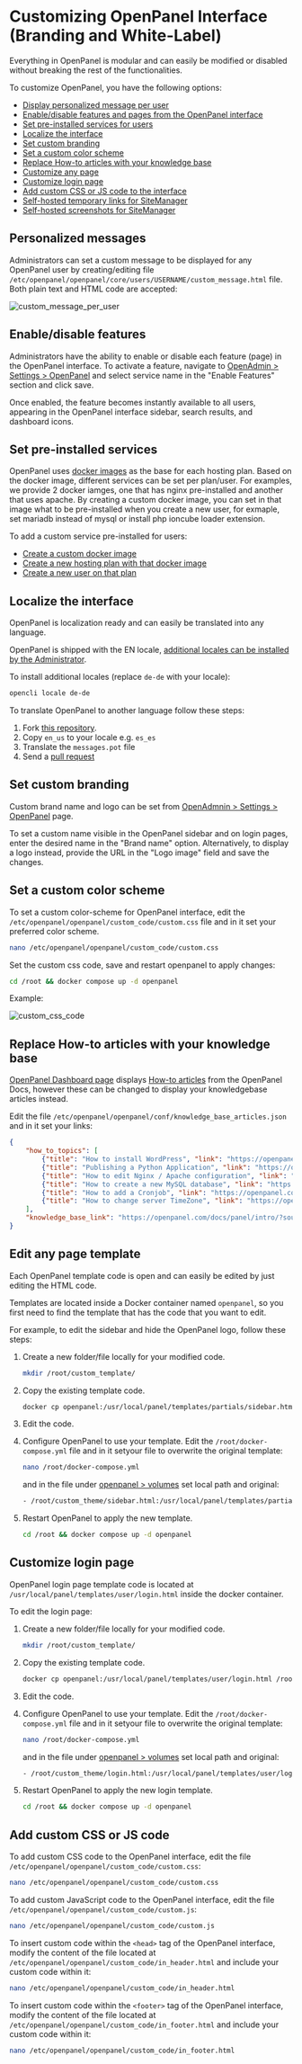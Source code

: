 # Customizing OpenPanel Interface (Branding and White-Label)

Everything in OpenPanel is modular and can easily be modified or disabled without breaking the rest of the functionalities.

To customize OpenPanel, you have the following options:

- [Display personalized message per user](#personalized-messages)
- [Enable/disable features and pages from the OpenPanel interface](#enabledisable-features)
- [Set pre-installed services for users](#set-pre-installed-services)
- [Localize the interface](#localize-the-interface)
- [Set custom branding](#set-custom-branding)
- [Set a custom color scheme](#set-a-custom-color-scheme)
- [Replace How-to articles with your knowledge base](#replace-how-to-articles-with-your-knowledge-base)
- [Customize any page](#edit-any-page-template)
- [Customize login page](#customize-login-page)
- [Add custom CSS or JS code to the interface](#create-custom-pages)
- [Self-hosted temporary links for SiteManager](/docs/articles/dev-experience/selfhosted-temporary-links-api/)
- [Self-hosted screenshots for SiteManager](/docs/articles/dev-experience/selfhosted-screenshots-api/)


## Personalized messages

Administrators can set a custom message to be displayed for any OpenPanel user by creating/editing file `/etc/openpanel/openpanel/core/users/USERNAME/custom_message.html` file. Both plain text and HTML code are accepted:

![custom_message_per_user](https://i.postimg.cc/5xTqkddZ/2024-09-05-15-52.png)

## Enable/disable features

Administrators have the ability to enable or disable each feature (page) in the OpenPanel interface. To activate a feature, navigate to [OpenAdmin > Settings > OpenPanel](/docs/admin/settings/openpanel/#enable-features) and select service name in the "Enable Features" section and click save. 

Once enabled, the feature becomes instantly available to all users, appearing in the OpenPanel interface sidebar, search results, and dashboard icons.




## Set pre-installed services

OpenPanel uses [docker images](https://dev.openpanel.com/images/) as the base for each hosting plan. Based on the docker image, different services can be set per plan/user. For examples, we provide 2 docker iamges, one that has nginx pre-installed and another that uses apache. By creating a custom docker image, you can set in that image what to be pre-installed when you create a new user, for exmaple, set mariadb instead of mysql or install php ioncube loader extension.

To add a custom service pre-installed for users:

- [Create a custom docker image](/docs/articles/docker/building_a_docker_image_example_include_php_ioncubeloader/)
- [Create a new hosting plan with that docker image](/docs/admin/plans/hosting_plans/#create-a-plan)
- [Create a new user on that plan](/docs/admin/users/openpanel/#create-users)



## Localize the interface

OpenPanel is localization ready and can easily be translated into any language.

OpenPanel is shipped with the EN locale, [additional locales can be installed by the Administrator](https://dev.openpanel.com/localization.html#How-to-translate).

To install additional locales (replace `de-de` with your locale):

```bash
opencli locale de-de
```

To translate OpenPanel to another language follow these steps:

1. Fork [this repository](https://github.com/stefanpejcic/openpanel-translations).
2. Copy `en_us` to your locale e.g. `es_es`
3. Translate the `messages.pot` file
4. Send a [pull request](https://github.com/stefanpejcic/openpanel-translations/pulls)




## Set custom branding

Custom brand name and logo can be set from [OpenAdmnin > Settings > OpenPanel](/docs/admin/settings/openpanel/#branding) page.

To set a custom name visible in the OpenPanel sidebar and on login pages, enter the desired name in the "Brand name" option. Alternatively, to display a logo instead, provide the URL in the "Logo image" field and save the changes.




## Set a custom color scheme

To set a custom color-scheme for OpenPanel interface, edit the `/etc/openpanel/openpanel/custom_code/custom.css` file and in it set your preferred color scheme.

```bash
nano /etc/openpanel/openpanel/custom_code/custom.css
```

Set the custom css code, save and restart openpanel to apply changes:

```bash
cd /root && docker compose up -d openpanel
```

Example:

![custom_css_code](https://i.postimg.cc/YprhHZhg/2024-06-18-15-04.png)





## Replace How-to articles with your knowledge base

[OpenPanel Dashboard page](/docs/panel/dashboard) displays [How-to articles](/docs/panel/dashboard/#how-to-guides) from the OpenPanel Docs, however these can be changed to display your knowledgebase articles instead. 

Edit the file `/etc/openpanel/openpanel/conf/knowledge_base_articles.json` and in it set your links:

```json
{
    "how_to_topics": [
        {"title": "How to install WordPress", "link": "https://openpanel.com/docs/panel/applications/wordpress#install-wordpress"},
        {"title": "Publishing a Python Application", "link": "https://openpanel.com/docs/panel/applications/pm2#python-applications"},
        {"title": "How to edit Nginx / Apache configuration", "link": "https://openpanel.com/docs/panel/advanced/server_settings#nginx--apache-settings"},
        {"title": "How to create a new MySQL database", "link": "https://openpanel.com/docs/panel/databases/#create-a-mysql-database"},
        {"title": "How to add a Cronjob", "link": "https://openpanel.com/docs/panel/advanced/cronjobs#add-a-cronjob"},
        {"title": "How to change server TimeZone", "link": "https://openpanel.com/docs/panel/advanced/server_settings#server-time"}
    ],
    "knowledge_base_link": "https://openpanel.com/docs/panel/intro/?source=openpanel_server"
}
```


## Edit any page template

Each OpenPanel template code is open and can easily be edited by just editing the HTML code.

Templates are located inside a Docker container named `openpanel`, so you first need to find the template that has the code that you want to edit.

For example, to edit the sidebar and hide the OpenPanel logo, follow these steps:

1. Create a new folder/file locally for your modified code.
   ```bash
   mkdir /root/custom_template/
   ```
2. Copy the existing template code.
   ```bash
   docker cp openpanel:/usr/local/panel/templates/partials/sidebar.html /root/custom_template/sidebar.html
   ```
3. Edit the code.

4. Configure OpenPanel to use your template.
   Edit the `/root/docker-compose.yml` file and in it setyour file to overwrite the original template:
   ```bash
   nano /root/docker-compose.yml
   ```
   and in the file under [openpanel > volumes](https://github.com/stefanpejcic/openpanel-configuration/blob/180c781bfb7122c354fd339fbee43c1ce6ec017f/docker/compose/new-docker-compose.yml#L31) set local path and original:
   ```bash
   - /root/custom_theme/sidebar.html:/usr/local/panel/templates/partials/sidebar.html
   ```
6. Restart OpenPanel to apply the new template.
   ```bash
   cd /root && docker compose up -d openpanel
   ```


## Customize login page


OpenPanel login page template code is located at `/usr/local/panel/templates/user/login.html` inside the docker container.

To edit the login page:

1. Create a new folder/file locally for your modified code.
   ```bash
   mkdir /root/custom_template/
   ```
2. Copy the existing template code.
   ```bash
   docker cp openpanel:/usr/local/panel/templates/user/login.html /root/custom_template/login.html
   ```
3. Edit the code.

4. Configure OpenPanel to use your template.
   Edit the `/root/docker-compose.yml` file and in it setyour file to overwrite the original template:
   ```bash
   nano /root/docker-compose.yml
   ```
   and in the file under [openpanel > volumes](https://github.com/stefanpejcic/openpanel-configuration/blob/180c781bfb7122c354fd339fbee43c1ce6ec017f/docker/compose/new-docker-compose.yml#L31) set local path and original:
   ```bash
   - /root/custom_theme/login.html:/usr/local/panel/templates/user/login.html
   ```
6. Restart OpenPanel to apply the new login template.
   ```bash
   cd /root && docker compose up -d openpanel
   ```


## Add custom CSS or JS code

To add custom CSS code to the OpenPanel interface, edit the file `/etc/openpanel/openpanel/custom_code/custom.css`:

```bash
nano /etc/openpanel/openpanel/custom_code/custom.css
```

To add custom JavaScript code to the OpenPanel interface, edit the file `/etc/openpanel/openpanel/custom_code/custom.js`:

```bash
nano /etc/openpanel/openpanel/custom_code/custom.js
```

To insert custom code within the `<head>` tag of the OpenPanel interface, modify the content of the file located at `/etc/openpanel/openpanel/custom_code/in_header.html` and include your custom code within it:

```bash
nano /etc/openpanel/openpanel/custom_code/in_header.html
```

To insert custom code within the `<footer>` tag of the OpenPanel interface, modify the content of the file located at `/etc/openpanel/openpanel/custom_code/in_footer.html` and include your custom code within it:

```bash
nano /etc/openpanel/openpanel/custom_code/in_footer.html
```

